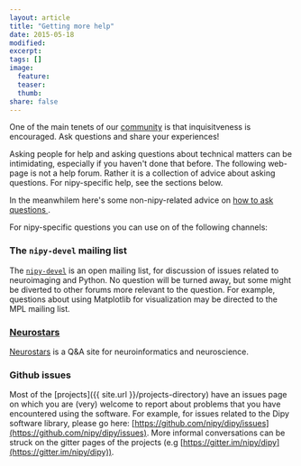 ```yaml
---
layout: article
title: "Getting more help"
date: 2015-05-18
modified:
excerpt:
tags: []
image:
  feature:
  teaser:
  thumb:
share: false
---
```


One of the main tenets of our [community](http://nipy.github.io/code-of-conduct/) is that inquisitveness is encouraged. Ask questions and share your experiences! 

Asking people for help and asking questions about technical matters can be intimidating, especially if you haven't done that before. The following web-page is not a help forum. Rather it is a collection of advice about asking questions. For nipy-specific help, see the sections below. 

In the meanwhilem here's some non-nipy-related advice on [how to ask questions ](http://www.catb.org/esr/faqs/smart-questions.html). 

For nipy-specific questions you can use on of the following channels:

### The `nipy-devel` mailing list

The [`nipy-devel`](http://mail.scipy.org/mailman/listinfo/nipy-devel) is an open mailing list, for discussion of issues related to neuroimaging and Python. No question will be turned away, but some might be diverted to other forums more relevant to the question. For example, questions about using Matplotlib for visualization may be directed to the MPL mailing list.


### [Neurostars](https://neurostars.org/)

[Neurostars](https://neurostars.org/info/about/) is a Q&A site for neuroinformatics and neuroscience.


### Github issues

Most of the [projects]({{ site.url }}/projects-directory) have an issues page on which you are (very) welcome to report about problems that you have encountered using the software. For example, for issues related to the Dipy software library, please go here: [https://github.com/nipy/dipy/issues](https://github.com/nipy/dipy/issues). More informal conversations can be struck on the gitter pages of the projects (e.g [https://gitter.im/nipy/dipy](https://gitter.im/nipy/dipy)).

